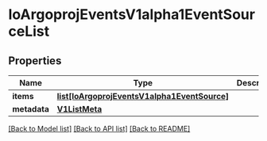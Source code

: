# IoArgoprojEventsV1alpha1EventSourceList

## Properties
Name | Type | Description | Notes
------------ | ------------- | ------------- | -------------
**items** | [**list[IoArgoprojEventsV1alpha1EventSource]**](IoArgoprojEventsV1alpha1EventSource.md) |  | [optional] 
**metadata** | [**V1ListMeta**](V1ListMeta.md) |  | [optional] 

[[Back to Model list]](../README.md#documentation-for-models) [[Back to API list]](../README.md#documentation-for-api-endpoints) [[Back to README]](../README.md)


